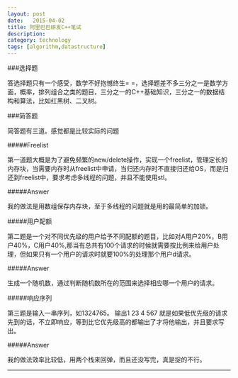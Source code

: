```yaml
---
layout: post
date:   2015-04-02
title: 阿里巴巴研发C++笔试
description: 
category: technology
tags: [algorithm,datastructure]
---
```


###选择题

答选择题只有一个感受，数学不好抱憾终生= =，选择题差不多三分之一是数学方面，概率，排列组合之类的题目，三分之一的C++基础知识，三分之一的数据结构和算法，比如红黑树、二叉树。<!-- more -->

###简答题

简答题有三道。感觉都是比较实际的问题

#####Freelist

第一道题大概是为了避免频繁的new/delete操作，实现一个freelist，管理定长的内存块，当需要内存时从freelist中申请，当归还内存时不直接归还给OS，而是归还到freelist中，要求考虑多线程的问题，并且不能使用stl。

#####Answer

我的做法是用数组保存内存块，至于多线程的问题就是用的最简单的加锁。

#####用户配额

第二题是一个对不同优先级的用户给予不同配额的题目，比如对A用户20%，B用户40%，C用户40%,那当有总共有100个请求的时候就需要按比例来给用户处理，但如果只有一个用户的请求时就要100%的处理那个用户d请求。

#####Answer

生成一个随机数，通过判断随机数所在的范围来选择相应哪一个用户的请求。

#####响应序列

第三题是输入一串序列，如1324765。
输出1
23
4
567
就是如果低优先级的请求先到的话，不立即响应，等到比它优先级高的都输出了才将他输出，并且要求写出。

#####Answer

我的做法效率比较低，用两个栈来回弹，而且还没写完，真是捉的不行。

---



